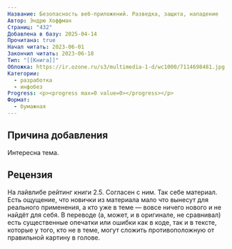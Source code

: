 ```yaml
---
Название: Безопасность веб-приложений. Разведка, защита, нападение
Автор: Эндрю Хоффман
Страниц: "432"
Добавлена в базу: 2025-04-14
Прочитана: true
Начал читать: 2023-06-01
Закончил читать: 2023-06-18
Тип: "[[Книга]]"
Обложка: https://ir.ozone.ru/s3/multimedia-1-d/wc1000/7114698481.jpg
Категории:
  - разработка
  - инфобез
Progress: <p><progress max=0 value=0></progress></p>
Формат:
  - бумажная
---
```

## Причина добавления

Интересна тема.

## Рецензия

На лайвлибе рейтинг книги 2.5. Согласен с ним. Так себе материал. Есть ощущение, что новички из материала мало что вынесут для реального применения, а кто уже в теме — вовсе ничего нового и не найдёт для себя. В переводе (а, может, и в оригинале, не сравнивал) есть существенные опечатки или ошибки как в коде, так и в тексте, которые у того, кто не в теме, могут сложить противоположную от правильной картину в голове.  
